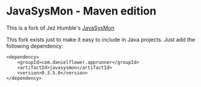 JavaSysMon - Maven edition
==========================

This is a fork of Jez Humble's [JavaSysMon](https://github.com/jezhumble/javasysmon)

This fork exists just to make it easy to include in Java projects. Just add the following dependency:

	<dependency>
		<groupId>com.danielflower.apprunner</groupId>
		<artifactId>javasysmon</artifactId>
		<version>0.3.5.0</version>
	</dependency>